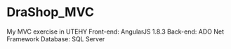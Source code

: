 # DraShop_MVC
My MVC exercise in UTEHY
Front-end: AngularJS 1.8.3
Back-end: ADO Net Framework
Database: SQL Server
